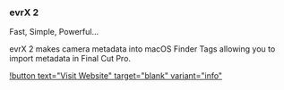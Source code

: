 ### evrX 2

Fast, Simple, Powerful...

evrX 2 makes camera metadata into macOS Finder Tags allowing you to import metadata in Final Cut Pro.

[!button text="Visit Website" target="blank" variant="info"](https://www.evrapp.cloud/evrx)
